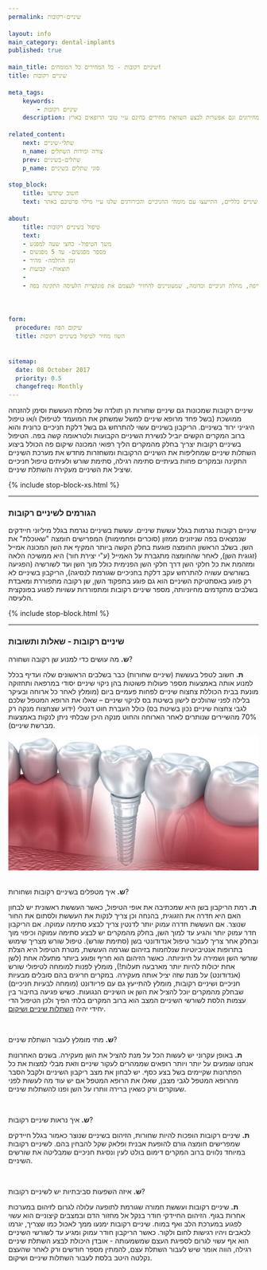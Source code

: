 ```yaml
---
permalink: שיניים-רקובות

layout: info
main_category: dental-implants
published: true

main_title: שיניים רקובות - כל המחירים כל המומחים!
title: שיניים רקובות

meta_tags:
    keywords:
        - שיניים רקובות
    description: שיניים רקובות - כל מה שרציתם לדעת על שיניים רקובות, מדוע זה קורה, שיטות טיפול ומניעה, מחירונים וגם אפשרות לבצע השוואת מחירים בחינם ע״י טובי הרופאים בארץ!

related_content:
    next: שתלי-שיניים
    n_name: צורה ומידות השתלים
    prev: שתלים-בשיניים
    p_name: סוגי שתלים בשיניים 

stop_block: 
    title: חשוב שתדעו
    text: סובלים משיניים רקובות? מעוניינים להחזיר את היכולת לאכול ולחייך ללא כל מגבלה? השתלות שיניים ברוב המקרים הוא הפתרון לשיניים רקובות! חשוב רק שתעברו את ההליך ע״י כירורגים מנוסים ולא אצל רופאי שיניים כלליים, התייעצו עם מומחי החניכיים והכירורגים שלנו ע״י מילוי פרטיכם באתר.
        
about:
    title: טיפול בשיניים רקובות
    text: 
    - משך הטיפול- כחצי שעה למפגש
    - מספר מפגשים- עד 5 מפגשים
    - זמן החלמה- מהיר
    - תוצאות- קבועות
    - 
    - שתלים דנטליים יתאימו לאנשים שאיבדו שיניים כתוצאה מריקבון, עששת חריפה, מחלת חניכיים וכדומה, שמעוניינים להחזיר לעצמם את פונקציית הלעיסה התקינה בפה.

   

form:
  procedure: שיקום הפה
  title: השוו מחיר לטיפול בשיניים רקובות

  
sitemap: 
  date: 08 October 2017
  priority: 0.5
  changefreq: Monthly
---
```

שיניים רקובות שמכונות גם שיניים שחורות הן תולדה של מחלת העששת וסימן להזנחה ממושכת (בשל פחד מרופא שיניים למשל שמשתק את המועמד לטיפול) ו/או טיפול היגייני ירוד בשיניים. הריקבון בשיניים עשוי להתרחש גם בשל דלקת חניכיים כרונית והוא ברוב המקרים הקשים יוביל לנשירת השיניים הקבועות ולטראומה קשה בפה. הטיפול בשיניים רקובות יצריך בחלק מהמקרים הליך רפואי המכונה שיקום פה הכולל ביצוע השתלות שיניים שמחליפות את השיניים הרקובות ומשחזרות מחדש את מערכת השיניים התקינה ובמקרים פחות בעיתיים סתימה רגילה, סתימת שורש ולעיתים טיפול חניכיים שיציל את השיניים מעקירה והשתלת שיניים.

 {% include stop-block-xs.html %}  

- - - - - -

###  הגורמים לשיניים רקובות

שיניים רקובות נגרמות בגלל עששת שיניים. עששת בשיניים נגרמת בגלל מיליוני חיידקים שנמצאים בפה שניזונים ממזון (סוכרים ופחמימות) המפרישים חומצה "שאוכלת" את השן. בשלב הראשון החומצה פוגעת בחלק הקשה ביותר המקיף את השן המכונה אמייל (זגוגית השן), לאחר שהחומצה מתגברת על האמייל (ע"י יצירת חור) היא ממשיכה הלאה ומזהמת את כל חלקי השן דרך חלקי השן הפנימית כולל מוך השן ועד לשורשיה (הפגיעה בשורשים עשויה להתרחש עקב דלקת בחניכיים שגורמת לנסיגה), הריקבון בשיניים לא רק פוגע באסתטיקת השיניים הוא גם פוגע בתפקוד השן, שן רקובה מתפוררת ומאבדת בשלבים מתקדמים מחיוניותה, מספר שיניים רקובות ומתפוררות עשויות לפגוע בפונקצית הלעיסה.

 {% include stop-block.html %}  

- - - - - -

###  שיניים רקובות - שאלות ותשובות

**ש.** מה עושים כדי למנוע שן רקובה ושחורה?

**ת.** חשוב לטפל בעששת (שיניים שחורות) כבר בשלבים הראשונים שלה ועדיף בכלל למנוע אותה באמצעות מספר פעולות פשוטות בהן ניקוי שיניים יסודי במרפאה ותחזוקה מונעת בבית הכוללת צחצוח שיניים לפחות פעמיים ביום (מומלץ לאחר כל ארוחה ובעיקר בלילה לפני שהולכים לישון בשיטת בס לניקוי שיניים – שאלו את הרופא המטפל שלכם לגבי צחצוח שיניים נכון בשיטת בס) כולל העברת חוט דנטלי (ידוע שצחצוח מנקה רק 70% מהשיירים שנותרים לאחר הארוחה והחוט מנקה היכן שבלתי ניתן לנקות באמצעות מברשת שיניים).

 ![{{ page.title }}](/images/articles/dental-implants.jpg)  

**ש.** איך מטפלים בשיניים רקובות ושחורות?

**ת.** רמת הריקבון בשן היא שמכתיבה את אופי הטיפול, כאשר העששת ראשונית יש לבחון האם היא חדרה את הזגוגית, בהנחה וכן צריך לנקות את העששת ולסתום את החור שנוצר. אם העששת חדרה עמוק יותר לדנטין צריך לבצע סתימה עמוקה. אם הריקבון חדר עמוק יותר והגיע עד למוך השן, בחלק מהמקרים יש לבצע סתימה עמוקה וכיפוי מוך ובחלק אחר צריך לעבור טיפול אנדודונטי בשן (סתימת שורש). טיפול שורש מצריך שימוש בתרופות אנטיביוטיות שנלחמות בזיהום שגרמה העששת, מטרת הטיפול היא הצלת שורשי השן ושמירה על חיוניותה. כאשר הזיהום הוא חריף ופוגע ביותר מתעלה אחת (לשן אחת יכולות להיות יותר מארבעה תעלות!), מומלץ לפנות למומחה לטיפולי שורש (אנדודונט) על מנת שזה יציל אותה מעקירה. במקרים חריגים בהם סובלים מבעיות חניכיים ושיניים רקובות, מומלץ להתייעץ גם עם פריודונט (מומחה לבעיות חניכיים) שבחלק מהמקרים יוכל להציל את השן או השיניים הנגועות. כשיש פגיעה בחיבור בין עצמות הלסת לשורשי השיניים המצב הוא ברוב המקרים בלתי הפיך ולכן הטיפול הדי יחידי יהיה [השתלות שיניים ושיקום](/השתלות-שיניים).

 

**ש.** מתי מומלץ לעבור השתלת שיניים?

**ת.** באופן עקרוני יש לעשות הכל על מנת להציל את השן מעקירה. בשנים האחרונות אנחנו שומעים על יותר ויותר רופאים שממהרים לעקור שיניים וזאת מבלי למצות את כל הפתרונות שקיימים בשל בצע כסף. יש לבחון את מצב ריקבון השיניים ולקבל הסבר מהרופא המטפל לגבי מצבן, שאלו את הרופא המטפל אם יש עוד מה לעשות לפני שעוקרים ורק כשאין ברירה וותרו על השן ופנו להשתלות שיניים.

 

**ש.** איך נראות שיניים רקובות?

**ת.** שיניים רקובות הופכות להיות שחורות, הזיהום בשיניים שנוצר כאמור בגלל חיידקים שמפרישים חומצה גורם להופעת אבנית ופלאק שקל להבחין בהם. לשיניים רקובות במיוחד נלווים ברוב המקרים דימום בולט לעין ונסיגת חניכיים שמבליטה את שורשים השיניים.

 

**ש.** איזה השפעות סביבתיות יש לשיניים רקובות?

**ת.** שיניים רקובות ועששת חמורה שגורמת לתופעה עלולה לגרום לזיהום במערכות אחרות בגוף. הזיהום החיידקי חודר בנקל אל מחזור הדם ובמצבים קיצוניים הוא עשוי לפגוע במערכת הלב ואף במוח. שיניים רקובות ימנעו ממך לאכול כמו שצריך, יגרמו לכאבים ויהיו רגישות לחום ולקור. כאשר הריקבון חודר עמוק ומגיע עד לשורשי השיניים הוא אף עשוי לגרום לספיגת העצם שמשמעותה - אובדן היכולת לבצע השתלת שיניים רגילה, הווה אומר שיש לעבור השתלת עצם, להמתין מספר חודשים ורק לאחר שהעצם נקלטה היטב בלסת לעבור השתלות שיניים ושיקום.
